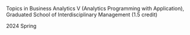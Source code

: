 Topics in Business Analytics Ⅴ (Analytics Programming with Application), Graduated School of Interdisciplinary Management (1.5 credit)

2024 Spring
